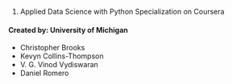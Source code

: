 
1. Applied Data Science with Python Specialization on Coursera
#### Created by: University of Michigan
* Christopher Brooks
* Kevyn Collins-Thompson
* V. G. Vinod Vydiswaran
* Daniel Romero
